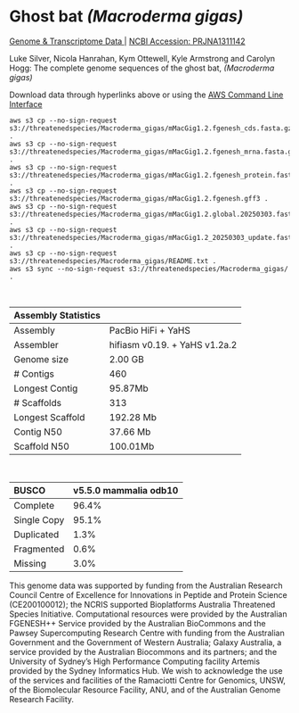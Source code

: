 # **Ghost bat** *(Macroderma gigas)* 

[Genome & Transcriptome Data ](https://threatenedspecies.s3.ap-southeast-2.amazonaws.com/index.html) |  [NCBI Accession: 	PRJNA1311142](https://www.ncbi.nlm.nih.gov/bioproject/1311142)

Luke Silver, Nicola Hanrahan, Kym Ottewell, Kyle Armstrong and Carolyn Hogg: The complete genome sequences of the ghost bat, *(Macroderma gigas)*

Download data through hyperlinks above or using the [AWS Command Line Interface](https://docs.aws.amazon.com/cli/latest/userguide/cli-chap-install.html)
  
```
aws s3 cp --no-sign-request s3://threatenedspecies/Macroderma_gigas/mMacGig1.2.fgenesh_cds.fasta.gz .
aws s3 cp --no-sign-request s3://threatenedspecies/Macroderma_gigas/mMacGig1.2.fgenesh_mrna.fasta.gz .
aws s3 cp --no-sign-request s3://threatenedspecies/Macroderma_gigas/mMacGig1.2.fgenesh_protein.fasta.gz .
aws s3 cp --no-sign-request s3://threatenedspecies/Macroderma_gigas/mMacGig1.2.fgenesh.gff3 .
aws s3 cp --no-sign-request s3://threatenedspecies/Macroderma_gigas/mMacGig1.2.global.20250303.fasta.gz .
aws s3 cp --no-sign-request s3://threatenedspecies/Macroderma_gigas/mMacGig1.2_20250303_update.fasta.gz .
aws s3 cp --no-sign-request s3://threatenedspecies/Macroderma_gigas/README.txt .
aws s3 sync --no-sign-request s3://threatenedspecies/Macroderma_gigas/ .
```

<br>

| Assembly Statistics |  |
|:--- | --- |
| Assembly    | PacBio HiFi + YaHS |
|Assembler| hifiasm v0.19. + YaHS v1.2a.2 |
| Genome size | 2.00 GB |
| # Contigs | 460 |
| Longest Contig | 95.87Mb |
| # Scaffolds | 313 |
| Longest Scaffold| 192.28 Mb |
| Contig N50 | 37.66 Mb |
| Scaffold N50 | 100.01Mb |

<br>

| **BUSCO** | **v5.5.0 mammalia odb10** |
|:--- | --- |
| Complete    | 96.4% |
| Single Copy |  95.1% |
| Duplicated | 1.3% |
| Fragmented | 0.6% |
| Missing | 3.0%  |

This genome data was supported by funding from the Australian Research Council Centre of Excellence for Innovations in Peptide and Protein Science (CE200100012); the NCRIS supported Bioplatforms Australia Threatened Species Initiative.
Computational resources were provided by the Australian FGENESH++ Service provided by the Australian BioCommons and the Pawsey Supercomputing Research Centre with funding from the Australian Government and the Government of Western Australia; Galaxy Australia, a service provided by the Australian Biocommons and its partners; and the University of Sydney’s High Performance Computing facility Artemis provided by the Sydney Informatics Hub.
We wish to acknowledge the use of the services and facilities of the Ramaciotti Centre for Genomics, UNSW, of the Biomolecular Resource Facility, ANU, and of the Australian Genome Research Facility.
